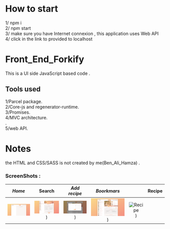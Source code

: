# How to start

1/ npm i<br>
2/ npm start<br>
3/ make sure you have Internet connexion , this application uses Web API <br>
4/ click in the link to provided to localhost

# Front_End_Forkify

This is a UI side JavaScript based code .<br>

## Tools used

1/Parcel package.<br>
2/Core-js and regenerator-runtime.<br>
3/Promises.<br>
4/MVC architecture.<br>.<br>
5/web API.<br>

# Notes

the HTML and CSS/SASS is not created by me(Ben_Ali_Hamza) .

### ScreenShots :

|                 _Home_                  |                    Search                     |                    _Add recipe_                     |                    _Boorkmars_                     |                                              | Recipe |
| :-------------------------------------: | :-------------------------------------------: | :-------------------------------------------------: | :------------------------------------------------: | :------------------------------------------: | ------ |
| ![HOME](./src/img/screenShots/Home.png) | ![Search](./src/img/screenShots/recipe2.png)) | ![Add recipe](./src/img/screenShots/addRecipe.png)) | ![Boorkmars](./src/img/screenShots/bookmarks.png)) | ![Recipe](./src/img/screenShots/recipe.png)) |
